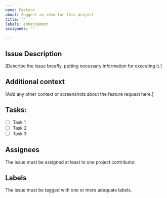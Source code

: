 ```yaml
---
name: Feature
about: Suggest an idea for this project
title: ''
labels: enhancement
assignees: ''

---
```


## Issue Description
[Describe the issue breafly, putting necessary information for executing it.]

## Additional context
[Add any other context or screenshots about the feature request here.]

## Tasks:
- [ ] Task 1
- [ ] Task 2
- [ ] Task 3

## Assignees
The issue must be assigned at least to one project contributor.

## Labels
The issue must be tagged with one or more adequate labels.
